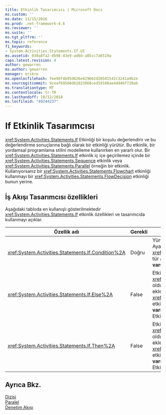 ```yaml
---
title: Etkinlik Tasarımcısı | Microsoft Docs
ms.custom: ''
ms.date: 11/15/2016
ms.prod: .net-framework-4.6
ms.reviewer: ''
ms.suite: ''
ms.tgt_pltfrm: ''
ms.topic: reference
f1_keywords:
- System.Activities.Statements.If.UI
ms.assetid: 930a8fa2-db98-43e9-ad6d-a85cc7a6519a
caps.latest.revision: 4
author: gewarren
ms.author: gewarren
manager: erikre
ms.openlocfilehash: fee98f4b95d626e429662d20501541c3241a9b2e
ms.sourcegitcommit: 9ceaf69568d61023868ced59108ae4dd46f720ab
ms.translationtype: MT
ms.contentlocale: tr-TR
ms.lasthandoff: 10/12/2018
ms.locfileid: "49244237"
---
```

# <a name="if-activity-designer"></a>If Etkinlik Tasarımcısı
<xref:System.Activities.Statements.If> Etkinliği bir koşulu değerlendirir ve bu değerlendirme sonuçlarına bağlı olarak bir etkinliği yürütür. Bu etkinlik, bir yordamsal programlama stilini modelleme kullanırken en yararlı olur. Bir <xref:System.Activities.Statements.If> etkinlik iç içe geçirilemez içinde bir <xref:System.Activities.Statements.Sequence> etkinlik veya <xref:System.Activities.Statements.Parallel> örneğin bir etkinlik. Kullanıyorsanız bir <xref:System.Activities.Statements.Flowchart> etkinliği kullanmayı bir <xref:System.Activities.Statements.FlowDecision> etkinliği bunun yerine.  
  
## <a name="if-properties-in-the-workflow-designer"></a>İş Akışı Tasarımcısı özellikleri  
 Aşağıdaki tabloda en kullanışlı gösterilmektedir <xref:System.Activities.Statements.If> etkinlik özellikleri ve tasarımcıda kullanmayı açıklar.  
  
|Özellik adı|Gerekli|Kullanım|  
|-------------------|--------------|-----------|  
|<xref:System.Activities.Statements.If.Condition%2A>|Doğru|Yürütmek için hangi alt etkinlik belirleyen koşul. Ayarlanacak <xref:System.Activities.Statements.If.Condition%2A>, tür a [!INCLUDE[vbprvb](../includes/vbprvb-md.md)] ifadesinde **koşul** kutusuna **varsa** etkinlik Tasarımcısı veya özellik kılavuzunda.|  
|<xref:System.Activities.Statements.If.Else%2A>|False|Etkinlik, yürütülecek <xref:System.Activities.Statements.If.Condition%2A> olduğu **false**. Tarafından yürütülen bir etkinlik eklemek için <xref:System.Activities.Statements.If.Else%2A> dal, etkinliği bırak **araç kutusu** içine **Else** kutusuna **varsa** ipucu metnini ile etkinlik Tasarımcısı " Etkinliği buraya bırakın".|  
|<xref:System.Activities.Statements.If.Then%2A>|False|Etkinlik, yürütülecek <xref:System.Activities.Statements.If.Condition%2A> olduğu **true**. Tarafından yürütülen bir etkinlik eklemek için <xref:System.Activities.Statements.If.Then%2A> dal, etkinliği bırak **araç kutusu** içine **ardından** kutusuna **varsa** ipucu metnini ile etkinlik Tasarımcısı " Etkinliği buraya bırakın".|  
  
## <a name="see-also"></a>Ayrıca Bkz.  
 [Dizisi](../workflow-designer/sequence-activity-designer.md)   
 [Paralel](../workflow-designer/parallel-activity-designer.md)   
 [Denetim Akışı](../workflow-designer/control-flow-activity-designers.md)